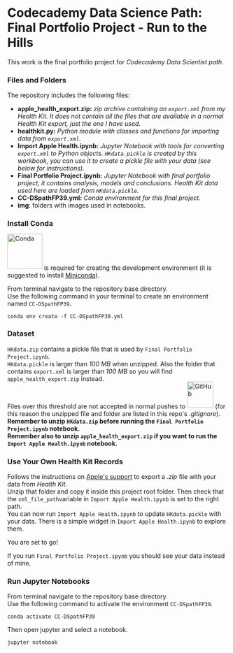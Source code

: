 # Codecademy Data Science Path: Final Portfolio Project - Run to the Hills
This work is the final portfolio project for *Codecademy Data Scientist path*.

### Files and Folders

The repository includes the following files:
- **apple_health_export.zip:** *zip archive containing an `export.xml` from my Health Kit. It does not contain all the files that are available in a normal Health Kit export, just the one I have used.*
- **healthkit.py:** *Python module with classes and functions for importing data from `export.xml`.*
- **Import Apple Health.ipynb:** *Jupyter Notebook with tools for converting `export.xml` to Python objects. `HKdata.pickle` is created by this workbook, you can use it to create a pickle file with your data (see below for instructions).*
- **Final Portfolio Project.ipynb:** *Jupyter Notebook with final portfolio project, it contains analysis, models and conclusions. Health Kit data used here are loaded from `HKdata.pickle`.*
- **CC-DSpathFP39.yml:** *Conda environment for this final project.*
- **img**: folders with images used in notebooks.

### Install Conda

[<img style="position: relative; bottom: 3px;" src="https://docs.conda.io/en/latest/_images/conda_logo.svg" alt="Conda" width="80"/>](https://docs.conda.io/en/latest/) is required for creating the development environment (it is suggested to install [Miniconda](https://docs.conda.io/en/latest/miniconda.html)).

From terminal navigate to the repository base directory.\
Use the following command in your terminal to create an environment named `CC-DSpathFP39`.
```
conda env create -f CC-DSpathFP39.yml
```

### Dataset

`HKdata.zip` contains a pickle file that is used by `Final Portfolio Project.ipynb`.\
`HKdata.pickle` is larger than *100 MB* when unzipped.
Also the folder that contains `export.xml` is larger than *100 MB* so you will find `apple_health_export.zip` instead.\
Files over this threshold are not accepted in normal pushes to
[<img style="position: relative; bottom: 2px;" src=https://upload.wikimedia.org/wikipedia/commons/thumb/5/54/GitHub_Logo.png/800px-GitHub_Logo.png alt="GitHub" width="60"/>](https://docs.github.com/en/github/managing-large-files/conditions-for-large-files) (for this reason the unzipped file and folder are listed in this repo's *.gitignore*).\
**Remember to unzip `HKdata.zip` before running the `Final Portfolio Project.ipynb` notebook.**\
**Remember also to unzip `apple_health_export.zip` if you want to run the `Import Apple Health.ipynb` notebook.**

### Use Your Own Health Kit Records
Follows the instructions on [Apple's support](https://support.apple.com/guide/iphone/share-health-and-fitness-data-iph27f6325b2/ios) to export a *.zip* file with your data from *Health Kit*.\
Unzip that folder and copy it inside this project root folder. Then check that the `xml_file_path`variable in `Import Apple Health.ipynb` is set to the right path.\
You can now run `Import Apple Health.ipynb` to update `HKdata.pickle` with your data. There is a simple widget in `Import Apple Health.ipynb` to explore them.

You are set to go!

If you run `Final Portfolio Project.ipynb` you should see your data instead of mine.

### Run Jupyter Notebooks
From terminal navigate to the repository base directory.\
Use the following command to activate the environment `CC-DSpathFP39`.
```
conda activate CC-DSpathFP39
```
Then open jupyter and select a notebook.
```
jupyter notebook
```
